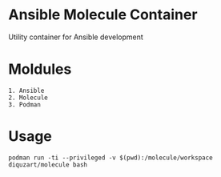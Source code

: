 # Ansible Molecule Container
Utility container for Ansible development

# Moldules
```
1. Ansible
2. Molecule
3. Podman
```

# Usage
```
podman run -ti --privileged -v $(pwd):/molecule/workspace diquzart/molecule bash
```
